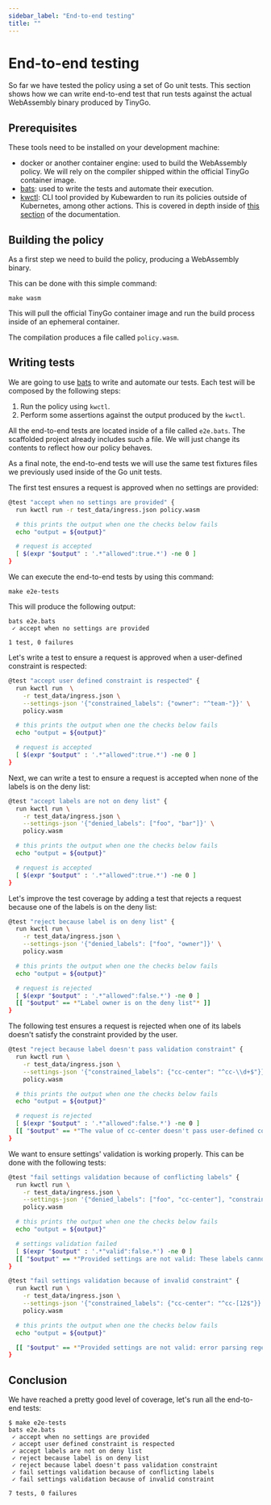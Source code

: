 ```yaml
---
sidebar_label: "End-to-end testing"
title: ""
---
```


# End-to-end testing

So far we have tested the policy using a set of Go unit tests. This section shows
how we can write end-to-end test that run tests against the actual WebAssembly
binary produced by TinyGo.

## Prerequisites

These tools need to be installed on your development machine:

* docker or another container engine: used to build the WebAssembly
  policy. We will rely on the compiler shipped within the official
  TinyGo container image.
* [bats](https://github.com/bats-core/bats-core): used to write the
  tests and automate their execution.
* [kwctl](https://github.com/kubewarden/kwctl/releases): CLI tool
  provided by Kubewarden to run its policies outside of Kubernetes,
  among other actions. This is covered in depth inside of [this
  section](/testing-policies/01-intro.md) of the documentation.

## Building the policy

As a first step we need to build the policy, producing a WebAssembly
binary.

This can be done with this simple command:

```shell
make wasm
```

This will pull the official TinyGo container image and run the build process
inside of an ephemeral container.

The compilation produces a file called `policy.wasm`.

## Writing tests

We are going to use [bats](https://github.com/bats-core/bats-core) to write and
automate our tests. Each test will be composed by the following steps:

1. Run the policy using `kwctl`.
1. Perform some assertions against the output produced by the
  `kwctl`.

All the end-to-end tests are located inside of a file called `e2e.bats`. The
scaffolded project already includes such a file. We will just change its
contents to reflect how our policy behaves.

As a final note, the end-to-end tests we will use the same test fixtures files
we previously used inside of the Go unit tests.

The first test ensures a request is approved when no settings are provided:

```bash
@test "accept when no settings are provided" {
  run kwctl run -r test_data/ingress.json policy.wasm

  # this prints the output when one the checks below fails
  echo "output = ${output}"

  # request is accepted
  [ $(expr "$output" : '.*"allowed":true.*') -ne 0 ]
}
```

We can execute the end-to-end tests by using this command:

```shell
make e2e-tests
```

This will produce the following output:

```shell
bats e2e.bats
 ✓ accept when no settings are provided

1 test, 0 failures
```

Let's write a test to ensure a request is approved when a user-defined constraint
is respected:

```bash
@test "accept user defined constraint is respected" {
  run kwctl run  \
    -r test_data/ingress.json \
    --settings-json '{"constrained_labels": {"owner": "^team-"}}' \
    policy.wasm

  # this prints the output when one the checks below fails
  echo "output = ${output}"

  # request is accepted
  [ $(expr "$output" : '.*"allowed":true.*') -ne 0 ]
}
```

Next, we can write a test to ensure a request is accepted when none of the
labels is on the deny list:

```bash
@test "accept labels are not on deny list" {
  run kwctl run \
    -r test_data/ingress.json \
    --settings-json '{"denied_labels": ["foo", "bar"]}' \
    policy.wasm

  # this prints the output when one the checks below fails
  echo "output = ${output}"

  # request is accepted
  [ $(expr "$output" : '.*"allowed":true.*') -ne 0 ]
}
```

Let's improve the test coverage by adding a test that rejects a request
because one of the labels is on the deny list:

```bash
@test "reject because label is on deny list" {
  run kwctl run \
    -r test_data/ingress.json \
    --settings-json '{"denied_labels": ["foo", "owner"]}' \
    policy.wasm

  # this prints the output when one the checks below fails
  echo "output = ${output}"

  # request is rejected
  [ $(expr "$output" : '.*"allowed":false.*') -ne 0 ]
  [[ "$output" == *"Label owner is on the deny list"* ]]
}
```

The following test ensures a request is rejected when one of its labels doesn't
satisfy the constraint provided by the user.

```bash
@test "reject because label doesn't pass validation constraint" {
  run kwctl run \
    -r test_data/ingress.json \
    --settings-json '{"constrained_labels": {"cc-center": "^cc-\\d+$"}}' \
    policy.wasm

  # this prints the output when one the checks below fails
  echo "output = ${output}"

  # request is rejected
  [ $(expr "$output" : '.*"allowed":false.*') -ne 0 ]
  [[ "$output" == *"The value of cc-center doesn't pass user-defined constraint"* ]]
}
```

We want to ensure settings' validation is working properly. This can be done
with the following tests:

```bash
@test "fail settings validation because of conflicting labels" {
  run kwctl run \
    -r test_data/ingress.json \
    --settings-json '{"denied_labels": ["foo", "cc-center"], "constrained_labels": {"cc-center": "^cc-\\d+$"}}' \
    policy.wasm

  # this prints the output when one the checks below fails
  echo "output = ${output}"

  # settings validation failed
  [ $(expr "$output" : '.*"valid":false.*') -ne 0 ]
  [[ "$output" == *"Provided settings are not valid: These labels cannot be constrained and denied at the same time: Set{cc-center}"* ]]
}

@test "fail settings validation because of invalid constraint" {
  run kwctl run \
    -r test_data/ingress.json \
    --settings-json '{"constrained_labels": {"cc-center": "^cc-[12$"}}' \
    policy.wasm

  # this prints the output when one the checks below fails
  echo "output = ${output}"

  [[ "$output" == *"Provided settings are not valid: error parsing regexp: missing closing ]: `[12$`"* ]]
}
```

## Conclusion

We have reached a pretty good level of coverage, let's run all the end-to-end
tests:

```shell
$ make e2e-tests
bats e2e.bats
 ✓ accept when no settings are provided
 ✓ accept user defined constraint is respected
 ✓ accept labels are not on deny list
 ✓ reject because label is on deny list
 ✓ reject because label doesn't pass validation constraint
 ✓ fail settings validation because of conflicting labels
 ✓ fail settings validation because of invalid constraint

7 tests, 0 failures
```

